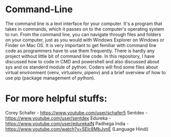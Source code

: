 # Command-Line
The command line is a text interface for your computer. It's a program that takes in commands, which it passes on to the computer's operating system to run. From the command line, you can navigate through files and folders on your computer, just as you would with Windows Explorer on Windows or Finder on Mac OS.
It is very important to get femiliar with command line code as programmers have to use them frequently. There is hardly any project without little bit of command line code.
In this repository, I have discussed how to code in CMD and powershell and also discussed about sys and os standerd module of python. Coders will find some files about virtual environment (venv, virtualenv, pipenv) and a brief overview of how to use pip (package management of python).

# For more helpful stuffs:

Corey Schafer - https://www.youtube.com/user/schafer5
Sentdex - https://www.youtube.com/user/sentdex 
Edureka - https://www.youtube.com/user/edurekaIN
Padhega India - https://www.youtube.com/watch?v=5Elc8MbJvnE (Language Hindi)
